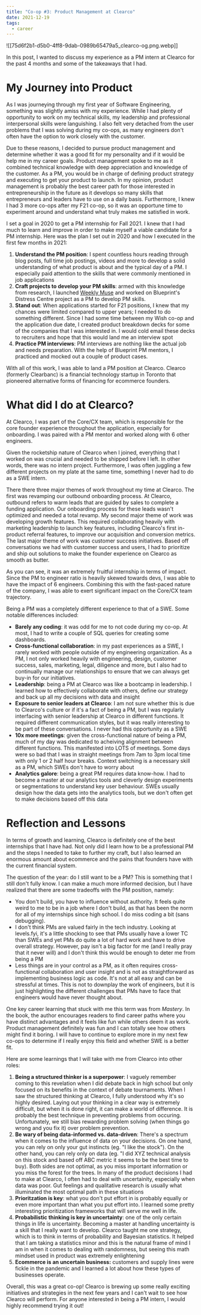 ```yaml
---
title: "Co-op #3: Product Management at Clearco"
date: 2021-12-19
tags:
  - career
---
```

![[75d6f2b1-d5b0-4ff8-9dab-0989b65479a5_clearco-og.png.webp]]

In this post, I wanted to discuss my experience as a PM intern at Clearco for the past 4 months and some of the takeaways that I had.

# My Journey into Product

As I was journeying through my first year of Software Engineering, something was slightly amiss with my experience. While I had plenty of opportunity to work on my technical skills, my leadership and professional interpersonal skills were languishing. I also felt very detached from the user problems that I was solving during my co-ops, as many engineers don't often have the option to work closely with the customer.

Due to these reasons, I decided to pursue product management and determine whether it was a good fit for my personality and if it would be help me in my career goals. Product management spoke to me as it combined technical knowledge with deep appreciation and knowledge of the customer. As a PM, you would be in charge of defining product strategy and executing to get your product to launch. In my opinion, product management is probably the best career path for those interested in entrepreneurship in the future as it develops so many skills that entrepreneurs and leaders have to use on a daily basis. Furthermore, I knew I had 3 more co-ops after my F21 co-op, so it was an opportune time to experiment around and understand what truly makes me satisfied in work.

I set a goal in 2020 to get a PM internship for Fall 2021. I knew that I had much to learn and improve in order to make myself a viable candidate for a PM internship. Here was the plan I set out in 2020 and how I executed in the first few months in 2021:

1. **Understand the PM position**: I spent countless hours reading through blog posts, full time job postings, videos and more to develop a solid understanding of what product is about and the typical day of a PM. I especially paid attention to the skills that were commonly mentioned in job applications
2. **Craft projects to develop your PM skills**: armed with this knowledge from research, I launched [Weekly Muse](https://aaronabraham311.gitbook.io/aaron-s-thoughts/projects/creating-a-personalized-and-automated-newsletter-service-muse) and worked on Blueprint's Distress Centre project as a PM to develop PM skills.
3. **Stand out**: When applications started for F21 positions, I knew that my chances were limited compared to upper years; I needed to do something different. Since I had some time between my Wish co-op and the application due date, I created product breakdown decks for some of the companies that I was interested in. I would cold email these decks to recruiters and hope that this would land me an interview spot
4. **Practice PM interviews**: PM interviews are nothing like the actual job and needs preparation. With the help of Blueprint PM mentors, I practiced and mocked out a couple of product cases.

With all of this work, I was able to land a PM position at Clearco. Clearco (formerly Clearbanc) is a financial technology startup in Toronto that pioneered alternative forms of financing for ecommerce founders.

# What did I do at Clearco?

At Clearco, I was part of the Core/CX team, which is responsible for the core founder experience throughout the application, especially for onboarding. I was paired with a PM mentor and worked along with 6 other engineers.

Given the rocketship nature of Clearco when I joined, everything that I worked on was crucial and needed to be shipped before I left. In other words, there was no intern project. Furthermore, I was often juggling a few different projects on my plate at the same time, something I never had to do as a SWE intern.

There there three major themes of work throughout my time at Clearco. The first was revamping our outbound onboarding process. At Clearco, outbound refers to warm leads that are guided by sales to complete a funding application. Our onboarding process for these leads wasn't optimized and needed a total revamp. My second major theme of work was developing growth features. This required collaborating heavily with marketing leadership to launch key features, including Clearco's first in-product referral features, to improve our acquisition and conversion metrics. The last major theme of work was customer success initiatives. Based off conversations we had with customer success and users, I had to prioritize and ship out solutions to make the founder experience on Clearco as smooth as butter.

As you can see, it was an extremely fruitful internship in terms of impact. Since the PM to engineer ratio is heavily skewed towards devs, I was able to have the impact of 6 engineers. Combining this with the fast-paced nature of the company, I was able to exert significant impact on the Core/CX team trajectory.

Being a PM was a completely different experience to that of a SWE. Some notable differences included:

* **Barely any coding**: it was odd for me to not code during my co-op. At most, I had to write a couple of SQL queries for creating some dashboards.
* **Cross-functional collaboration**: in my past experiences as a SWE, I rarely worked with people outside of my engineering organization. As a PM, I not only worked heavily with engineering, design, customer success, sales, marketing, legal, diligence and more, but I also had to continually manage our relationships to ensure that we can always get buy-in for our initiatives.
* **Leadership**: being a PM at Clearco was like a bootcamp in leadership. I learned how to effectively collaborate with others, define our strategy and back up all my decisions with data and insight
* **Exposure to senior leaders at Clearco**: I am not sure whether this is due to Clearco's culture or if it's a fact of being a PM, but I was regularly interfacing with senior leadership at Clearco in different functions. It required different communication styles, but it was really interesting to be part of these conversations. I never had this opportunity as a SWE
* **10x more meetings**: given the cross-functional nature of being a PM, much of my day was dedicated to acheiving alignment between different functions. This manifested into LOTS of meetings. Some days were so bad that I was in straight meetings from 7am to 3pm local time with only 1 or 2 half hour breaks. Context switching is a necessary skill as a PM, which SWEs don't have to worry about
* **Analytics galore**: being a great PM requires data know-how. I had to become a master at our analytics tools and cleverly design experiments or segmentations to understand key user behaviour. SWEs usually design how the data gets into the analytics tools, but we don't often get to make decisions based off this data

# Reflection and Lessons

In terms of growth and learning, Clearco is definitely one of the best internships that I have had. Not only did I learn how to be a professional PM and the steps I needed to take to further my craft, but I also learned an enormous amount about ecommerce and the pains that founders have with the current financial system.

The question of the year: do I still want to be a PM? This is something that I still don't fully know. I can make a much more informed decision, but I have realized that there are some tradeoffs with the PM position, namely:

* You don't build, you have to influence without authority. It feels quite weird to me to be in a job where I don't build, as that has been the norm for all of my internships since high school. I do miss coding a bit (sans debugging).
* I don't think PMs are valued fairly in the tech industry. Looking at levels.fyi, it's a little shocking to see that PMs usually have a lower TC than SWEs and yet PMs do quite a lot of hard work and have to drive overall strategy. However, pay isn't a big factor for me (and I really pray that it never will) and I don't think this would be enough to deter me from being a PM
* Less things are in your control as a PM, as it often requires cross-functional collaboration and user insight and is not as straightforward as implementing business logic as code. It's not at all easy and can be stressful at times. This is not to downplay the work of engineers, but it is just highlighting the different challenges that PMs have to face that engineers would have never thought about.

One key career learning that stuck with me this term was from _Mastery_. In the book, the author encourages readers to find career paths where you have distinct advantages and it feels like fun while others deem it as work. Product management definitely was fun and I can totally see how others might find it boring. I will have to continue to explore more in my next few co-ops to determine if I really enjoy this field and whether SWE is a better fit.

Here are some learnings that I will take with me from Clearco into other roles:

1. **Being a structured thinker is a superpower**: I vaguely remember coming to this revelation when I did debate back in high school but only focused on its benefits in the context of debate tournaments. When I saw the structured thinking at Clearco, I fully understood why it's so highly desired. Laying out your thinking in a clear way is extremely difficult, but when it is done right, it can make a world of difference. It is probably the best technique in preventing problems from occuring. Unfortunately, we still bias rewarding problem solving (when things go wrong and you fix it) over problem prevention.
2. **Be wary of being data-informed vs. data-driven**: There's a spectrum when it comes to the influence of data on your decisions. On one hand, you can rely on only your gut instincts (eg. "I like the stock"). On the other hand, you can rely only on data (eg. "I did XYZ technical  analysis on this stock and based off ABC metric it seems to be the best time to buy). Both sides are not optimal, as you miss important information or you miss the forest for the trees. In many of the product decisions I had to make at Clearco, I often had to deal with uncertainity, especially when data was poor. Gut feelings and qualitative research is usually what illuminated the most optimal path in these situations
3. **Prioritzation is key**: what you don't put effort in is probably equally or even more important than what you put effort into. I learned some pretty interesting prioritization frameworks that will serve me well in life.
4. **Probabilistic thinking is key in uncertainty**: one of the only certain things in life is uncertainty. Becoming a master at handling uncertainty is a skill that I really want to develop. Clearco taught me one strategy, which is to think in terms of probability and Bayesian statistics. It helped that I am taking a statistics minor and this is the natural frame of mind I am in when it comes to dealing with randomness, but seeing this math mindset used in product was extremely enlightening
5. **Ecommerce is an uncertain business:** customers and supply lines were fickle in the pandemic and I learned a lot about how these types of businesses operate.

Overall, this was a great co-op! Clearco is brewing up some really exciting initiatives and strategies in the next few years and I can't wait to see how Clearco will perform. For anyone interested in being a PM intern, I would highly recommend trying it out!






